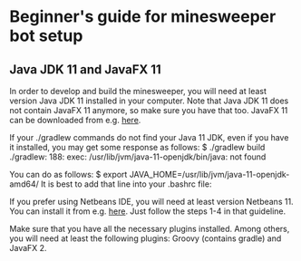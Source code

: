 # Beginner's guide for minesweeper bot setup

## Java JDK 11 and JavaFX 11

In order to develop and build the minesweeper, you will need at least version Java JDK 11 installed in your computer. Note that Java JDK 11 does not contain JavaFX 11 anymore, so make sure you have that too. JavaFX 11 can be downloaded from e.g. [here](https://gluonhq.com/products/javafx/).

If your ./gradlew commands do not find your Java 11 JDK, even if you have it installed, you may get some response as follows:
$ ./gradlew build
./gradlew: 188: exec: /usr/lib/jvm/java-11-openjdk/bin/java: not found

You can do as follows:
$ export JAVA_HOME=/usr/lib/jvm/java-11-openjdk-amd64/
It is best to add that line into your .bashrc file:

If you prefer using Netbeans IDE, you will need at least version Netbeans 11. You can install it from e.g. [here](https://computingforgeeks.com/install-netbeans-ide-on-debian-ubuntu-and-linux-mint/).
Just follow the steps 1-4 in that guideline.

Make sure that you have all the necessary plugins installed. Among others, you will need at least the following plugins: Groovy (contains gradle) and JavaFX 2.